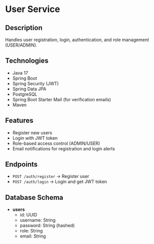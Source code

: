 # User Service

## Description
Handles user registration, login, authentication, and role management (USER/ADMIN).

## Technologies
- Java 17
- Spring Boot
- Spring Security (JWT)
- Spring Data JPA
- PostgreSQL
- Spring Boot Starter Mail (for verification emails)
- Maven

## Features
- Register new users
- Login with JWT token
- Role-based access control (ADMIN/USER)
- Email notifications for registration and login alerts

## Endpoints
- `POST /auth/register` → Register user
- `POST /auth/login` → Login and get JWT token

## Database Schema
- **users**
    - id: UUID
    - username: String
    - password: String (hashed)
    - role: String
    - email: String
